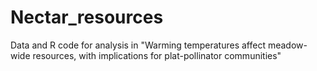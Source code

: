 # Nectar_resources
Data and R code for analysis in "Warming temperatures affect meadow-wide resources, with implications for plat-pollinator communities"
